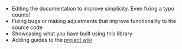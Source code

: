 
- Editing the documentation to improve simplicity. Even fixing a typo counts!
- Fixing bugs or making adjustments that improve functionality to the source code
- Showcasing what you have built using this library
- Adding guides to the [project wiki]()
